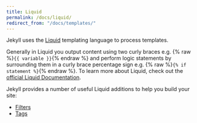 ```yaml
---
title: Liquid
permalink: /docs/liquid/
redirect_from: "/docs/templates/"
---
```


Jekyll uses the [Liquid](https://shopify.github.io/liquid/) templating language
to process templates.  

Generally in Liquid you output content using two curly braces e.g.
{% raw %}`{{ variable }}`{% endraw %} and perform logic statements by
surrounding them in a curly brace percentage sign e.g.
{% raw %}`{% if statement %}`{% endraw %}. To learn more about Liquid, check
out the [official Liquid Documentation](https://shopify.github.io/liquid/).

Jekyll provides a number of useful Liquid additions to help you build your site:

* [Filters](/docs/liquid/filters/)
* [Tags](/docs/liquid/tags/)
